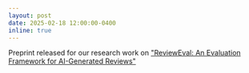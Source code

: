 ```yaml
---
layout: post
date: 2025-02-18 12:00:00-0400
inline: true
---
```


Preprint released for our research work on <a href="https://arxiv.org/abs/2502.11736">"ReviewEval: An Evaluation Framework for AI-Generated Reviews"</a>